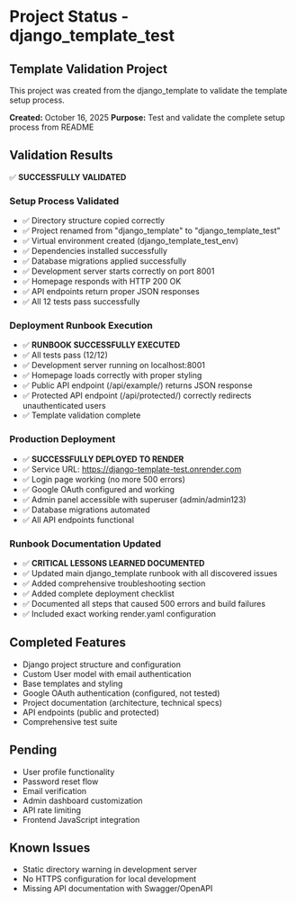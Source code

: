 # Project Status - django_template_test

## Template Validation Project
This project was created from the django_template to validate the template setup process.

**Created:** October 16, 2025
**Purpose:** Test and validate the complete setup process from README

## Validation Results
✅ **SUCCESSFULLY VALIDATED**

### Setup Process Validated
- ✅ Directory structure copied correctly
- ✅ Project renamed from "django_template" to "django_template_test"
- ✅ Virtual environment created (django_template_test_env)
- ✅ Dependencies installed successfully
- ✅ Database migrations applied successfully
- ✅ Development server starts correctly on port 8001
- ✅ Homepage responds with HTTP 200 OK
- ✅ API endpoints return proper JSON responses
- ✅ All 12 tests pass successfully

### Deployment Runbook Execution
- ✅ **RUNBOOK SUCCESSFULLY EXECUTED**
- ✅ All tests pass (12/12)
- ✅ Development server running on localhost:8001
- ✅ Homepage loads correctly with proper styling
- ✅ Public API endpoint (/api/example/) returns JSON response
- ✅ Protected API endpoint (/api/protected/) correctly redirects unauthenticated users
- ✅ Template validation complete

### Production Deployment
- ✅ **SUCCESSFULLY DEPLOYED TO RENDER**
- ✅ Service URL: https://django-template-test.onrender.com
- ✅ Login page working (no more 500 errors)
- ✅ Google OAuth configured and working
- ✅ Admin panel accessible with superuser (admin/admin123)
- ✅ Database migrations automated
- ✅ All API endpoints functional

### Runbook Documentation Updated
- ✅ **CRITICAL LESSONS LEARNED DOCUMENTED**
- ✅ Updated main django_template runbook with all discovered issues
- ✅ Added comprehensive troubleshooting section
- ✅ Added complete deployment checklist
- ✅ Documented all steps that caused 500 errors and build failures
- ✅ Included exact working render.yaml configuration

## Completed Features
- Django project structure and configuration
- Custom User model with email authentication
- Base templates and styling
- Google OAuth authentication (configured, not tested)
- Project documentation (architecture, technical specs)
- API endpoints (public and protected)
- Comprehensive test suite

## Pending
- User profile functionality
- Password reset flow
- Email verification
- Admin dashboard customization
- API rate limiting
- Frontend JavaScript integration

## Known Issues
- Static directory warning in development server
- No HTTPS configuration for local development
- Missing API documentation with Swagger/OpenAPI